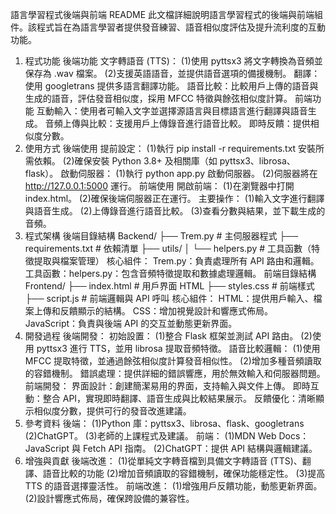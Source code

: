 語言學習程式後端與前端 README
此文檔詳細說明語言學習程式的後端與前端組件。該程式旨在為語言學習者提供發音練習、語音相似度評估及提升流利度的互動功能。
1. 程式功能
後端功能
文字轉語音 (TTS)：
(1)使用 pyttsx3 將文字轉換為音頻並保存為 .wav 檔案。
(2)支援英語語音，並提供語音選項的備援機制。
翻譯：使用 googletrans 提供多語言翻譯功能。
語音比較：比較用戶上傳的語音與生成的語音，評估發音相似度，採用 MFCC 特徵與餘弦相似度計算。
前端功能
互動輸入：使用者可輸入文字並選擇源語言與目標語言進行翻譯與語音生成。
音頻上傳與比較：支援用戶上傳錄音進行語音比較。
即時反饋：提供相似度分數。
3. 使用方式
後端使用
提前設定：
(1)執行 pip install -r requirements.txt 安裝所需依賴。
(2)確保安裝 Python 3.8+ 及相關庫（如 pyttsx3、librosa、flask）。
啟動伺服器：
(1)執行 python app.py 啟動伺服器。
(2)伺服器將在 http://127.0.0.1:5000 運行。
前端使用
開啟前端：
(1)在瀏覽器中打開 index.html。
(2)確保後端伺服器正在運行。
主要操作：
(1)輸入文字進行翻譯與語音生成。
(2)上傳錄音進行語音比較。
(3)查看分數與結果，並下載生成的音頻。
4. 程式架構
後端目錄結構
Backend/
├── Trem.py                  # 主伺服器程式
├── requirements.txt        # 依賴清單
├── utils/
│   └── helpers.py          # 工具函數（特徵提取與檔案管理）
核心組件：
Trem.py：負責處理所有 API 路由和邏輯。
工具函數：helpers.py：包含音頻特徵提取和數據處理邏輯。
前端目錄結構
Frontend/
├── index.html              # 用戶界面 HTML
├── styles.css              # 前端樣式
├── script.js               # 前端邏輯與 API 呼叫
核心組件：
HTML：提供用戶輸入、檔案上傳和反饋顯示的結構。
CSS：增加視覺設計和響應式佈局。
JavaScript：負責與後端 API 的交互並動態更新界面。
4. 開發過程
後端開發：
初始設置：
(1)整合 Flask 框架並測試 API 路由。
(2)使用 pyttsx3 進行 TTS，並用 librosa 提取音頻特徵。
語音比較邏輯：
(1)使用 MFCC 提取特徵，並通過餘弦相似度計算發音相似性。
(2)增加多種音頻讀取的容錯機制。
錯誤處理：提供詳細的錯誤響應，用於無效輸入和伺服器問題。
前端開發：
界面設計：創建簡潔易用的界面，支持輸入與文件上傳。
即時互動：整合 API，實現即時翻譯、語音生成與比較結果展示。
反饋優化：清晰顯示相似度分數，提供可行的發音改進建議。
5. 參考資料
後端：
(1)Python 庫：pyttsx3、librosa、flask、googletrans
(2)ChatGPT。
(3)老師的上課程式及建議。
前端：
(1)MDN Web Docs：JavaScript 與 Fetch API 指南。
(2)ChatGPT：提供 API 結構與邏輯建議。
6. 增強與貢獻
後端改進：
(1)從單純文字轉音檔到具備文字轉語音 (TTS)、翻譯、語音比較的功能
(2)增加音頻讀取的容錯機制，確保功能穩定性。
(3)提高 TTS 的語音選擇靈活性。
前端改進：
(1)增強用戶反饋功能，動態更新界面。
(2)設計響應式佈局，確保跨設備的兼容性。

